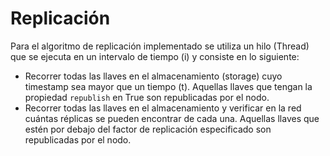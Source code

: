# Replicación

Para el algoritmo de replicación implementado se utiliza un hilo (Thread) que se ejecuta en un intervalo de tiempo (i) y consiste en lo siguiente:

- Recorrer todas las llaves en el almacenamiento (storage) cuyo timestamp sea mayor que un tiempo (t). Aquellas llaves que tengan la propiedad `republish` en True son republicadas por el nodo.
- Recorrer todas las llaves en el almacenamiento y verificar en la red cuántas réplicas se pueden encontrar de cada una. Aquellas llaves que estén por debajo del factor de replicación especificado son republicadas por el nodo.
